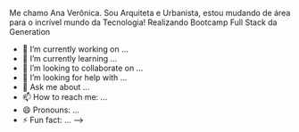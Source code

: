 Me chamo Ana Verônica. Sou Arquiteta e Urbanista, estou mudando de área para o incrível mundo da Tecnologia! Realizando Bootcamp Full Stack da Generation


- 🔭 I’m currently working on ...
- 🌱 I’m currently learning ...
- 👯 I’m looking to collaborate on ...
- 🤔 I’m looking for help with ...
- 💬 Ask me about ...
- 📫 How to reach me: ...
- 😄 Pronouns: ...
- ⚡ Fun fact: ...
-->
